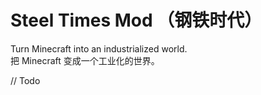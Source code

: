 # Steel Times Mod （钢铁时代）

Turn Minecraft into an industrialized world.  
把 Minecraft 变成一个工业化的世界。  

// Todo  